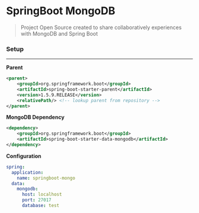 # SpringBoot MongoDB 

> Project Open Source created to share collaboratively experiences with MongoDB and Spring Boot 

### Setup
---------

**Parent**

```xml
<parent>
    <groupId>org.springframework.boot</groupId>
    <artifactId>spring-boot-starter-parent</artifactId>
    <version>1.5.9.RELEASE</version>
    <relativePath/> <!-- lookup parent from repository -->
</parent>
```	



**MongoDB Dependency**

```xml
<dependency>
    <groupId>org.springframework.boot</groupId>
    <artifactId>spring-boot-starter-data-mongodb</artifactId>
</dependency>
```

**Configuration**

```yaml
spring:
  application:
    name: springboot-mongo
  data:
    mongodb:
      host: localhost
      port: 27017
      database: test
```      

